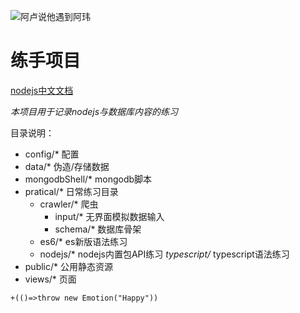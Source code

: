 ![阿卢说他遇到阿玮](https://tvax2.sinaimg.cn/crop.47.138.345.345.180/6b20647bly8fh6rmudt3cj20c80ha40r.jpg)
# 练手项目
[nodejs中文文档](http://nodejs.cn/api/http.html)

*本项目用于记录nodejs与数据库内容的练习*

目录说明：
* config/* 配置
* data/* 伪造/存储数据
* mongodbShell/* mongodb脚本
* pratical/* 日常练习目录
    * crawler/* 爬虫
        * input/* 无界面模拟数据输入
        * schema/*  数据库骨架
    * es6/* es新版语法练习
    * nodejs/* nodejs内置包API练习
    *typescript/* typescript语法练习
* public/* 公用静态资源
* views/* 页面

`+(()=>throw new Emotion("Happy"))`